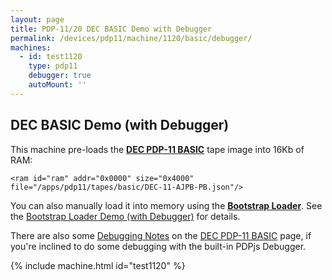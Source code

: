 ```yaml
---
layout: page
title: PDP-11/20 DEC BASIC Demo with Debugger
permalink: /devices/pdp11/machine/1120/basic/debugger/
machines:
  - id: test1120
    type: pdp11
    debugger: true
    autoMount: ''
---
```


DEC BASIC Demo (with Debugger)
------------------------------

This machine pre-loads the **[DEC PDP-11 BASIC](/apps/pdp11/tapes/basic/)** tape image into 16Kb of RAM:

	<ram id="ram" addr="0x0000" size="0x4000" file="/apps/pdp11/tapes/basic/DEC-11-AJPB-PB.json"/>

You can also manually load it into memory using the **[Bootstrap Loader](/apps/pdp11/boot/bootstrap/)**.
See the [Bootstrap Loader Demo (with Debugger)](/devices/pdp11/machine/1120/bootstrap/debugger/) for details.

There are also some [Debugging Notes](/apps/pdp11/tapes/basic/#debugging-notes) on the
[DEC PDP-11 BASIC](/apps/pdp11/tapes/basic/) page, if you're inclined to do some debugging with the built-in
PDPjs Debugger.

{% include machine.html id="test1120" %}

